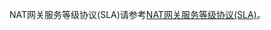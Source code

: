 NAT网关服务等级协议(SLA)请参考[NAT网关服务等级协议(SLA)](https://docs.jdcloud.com/cn/product-service-agreement/nat-gateway-service-level-agreement-sla)。
